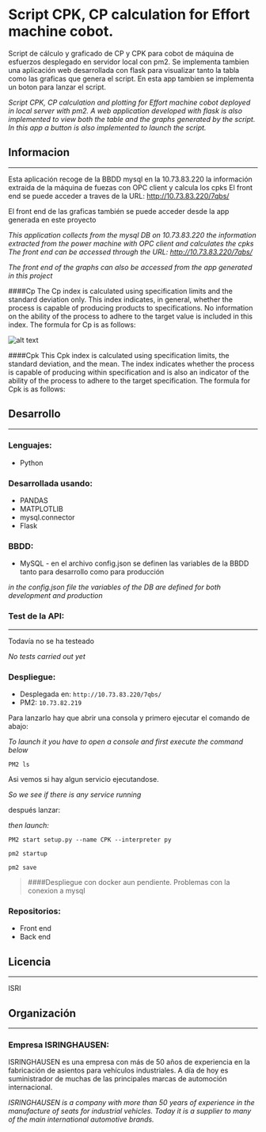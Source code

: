 # Script CPK, CP calculation for Effort machine cobot.

Script de cálculo y graficado de CP y CPK para cobot de máquina de esfuerzos desplegado en servidor local con pm2.
Se implementa tambien una aplicación web desarrollada con flask para visualizar tanto la tabla como las graficas que genera el script.
En esta app tambien se implementa un boton para lanzar el script.

*Script CPK, CP calculation and plotting for Effort machine cobot deployed in local server with pm2.*
*A web application developed with flask is also implemented to view both the table and the graphs generated by the script.
In this app a button is also implemented to launch the script.*

## Informacion
---

Esta aplicación recoge de la BBDD mysql en la 10.73.83.220 la información extraida de la máquina de fuezas con OPC client y calcula los cpks
El front end se puede acceder a traves de la URL: http://10.73.83.220/7qbs/

El front end de las graficas también se puede acceder desde la app generada en este proyecto

*This application collects from the mysql DB on 10.73.83.220 the information extracted from the power machine with OPC client and calculates the cpks
The front end can be accessed through the URL: http://10.73.83.220/7qbs/*

*The front end of the graphs can also be accessed from the app generated in this project*

####Cp
The Cp index is calculated using specification limits and the standard deviation only. This index indicates, in general, whether the process is capable of producing products to specifications. No information on the ability of the process to adhere to the target value is included in this index.
The formula for Cp is as follows:

![alt text](https://github.com/guillermodean/Flask-app-cpk/blob/R-API-CPK/cp.jpg?raw=true)

####Cpk
This Cpk index is calculated using specification limits, the standard deviation, and the mean. The index indicates whether the process is capable of producing within specification and is also an indicator of the ability of the process to adhere to the target specification.
The formula for Cpk is as follows:



## Desarrollo
---

### Lenguajes:

* Python

### Desarrollada usando:

* PANDAS
* MATPLOTLIB
* mysql.connector
* Flask

### BBDD:

* MySQL - en el archivo config.json se definen las variables de la BBDD tanto para desarrollo como para producción
 
*in the config.json file the variables of the DB are defined for both development and production*

### Test de la API:

---
Todavía no se ha testeado

*No tests carried out yet*
### Despliegue:


* Desplegada en:  `http://10.73.83.220/7qbs/`
* PM2: `10.73.82.219`

Para lanzarlo hay que abrir una consola y primero ejecutar el comando de abajo:

*To launch it you have to open a console and first execute the command below*

`PM2 ls`

Asi vemos si hay algun servicio ejecutandose.

*So we see if there is any service running*

después lanzar:

*then launch:*

`PM2 start setup.py --name CPK --interpreter py`

`pm2 startup`

`pm2 save`

>####Despliegue con docker aun pendiente. 
> Problemas con la conexion a mysql
### Repositorios:

* Front end 
* Back end 

## Licencia
---
ISRI
## Organización
---
### Empresa ISRINGHAUSEN: 

ISRINGHAUSEN es una empresa con más de 50 años de experiencia en la fabricación de asientos para vehículos industriales. A día de hoy es suministrador de muchas de las principales marcas de automoción internacional.

*ISRINGHAUSEN is a company with more than 50 years of experience in the manufacture of seats for industrial vehicles. Today it is a supplier to many of the main international automotive brands.*
